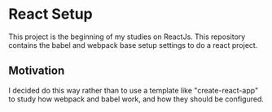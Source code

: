 # React Setup

This project is the beginning of my studies on ReactJs.
This repository contains the babel and webpack base setup settings to do a react project.

## Motivation
I decided do this way rather than
to use a template like "create-react-app" to study how webpack and babel work, and how they should be configured.
